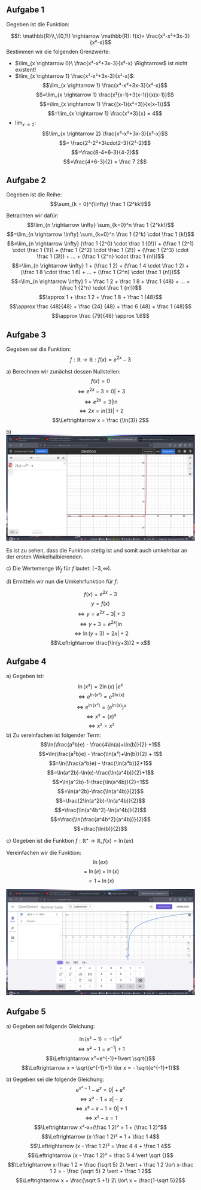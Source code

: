 ## Aufgabe 1

Gegeben ist die Funktion:

$$f: \mathbb{R}\\,\{0,1\} \rightarrow \mathbb{R}: f(x)= \frac{x³-x²+3x-3}{x²-x}$$
Bestimmen wir die folgenden Grenzwerte:

- $\lim_{x \rightarrow 0}\ \frac{x³-x²+3x-3}{x²-x} \Rightarrow$ ist nicht existent!
- $\lim_{x \rightarrow 1} \frac{x³-x²+3x-3}{x²-x}$:
$$\lim_{x \rightarrow 1} \frac{x³-x²+3x-3}{x²-x}$$
$$=\lim_{x \rightarrow 1} \frac{x²(x-1)+3(x-1)}{x(x-1)}$$
$$=\lim_{x \rightarrow 1} \frac{(x-1)(x²+3)}{x(x-1)}$$
$$=\lim_{x \rightarrow 1} \frac{x²+3}{x} = 4$$
- $\lim_{x \rightarrow 2}$:
$$\lim_{x \rightarrow 2} \frac{x³-x²+3x-3}{x²-x}$$
$$= \frac{2³-2²+3\cdot2-3}{2²-2}$$
$$=\frac{8-4+6-3}{4-2}$$
$$=\frac{4+6-3}{2} = \frac 7 2$$

## Aufgabe 2

Gegeben ist die Reihe:
$$\sum_{k = 0}^{\infty} \frac 1 {2^kk!}$$

Betrachten wir dafür:
$$\lim_{n \rightarrow \infty} \sum_{k=0}^n \frac 1 {2^kk!}$$
$$=\lim_{n \rightarrow \infty} \sum_{k=0}^n \frac 1 {2^k} \cdot \frac 1 {k!}$$
$$=\lim_{n \rightarrow \infty} (\frac 1 {2^0} \cdot \frac 1 {0!}) + (\frac 1 {2^1} \cdot \frac 1 {1!}) + (\frac 1 {2^2} \cdot \frac 1 {2!}) + (\frac 1 {2^3} \cdot \frac 1 {3!}) + ... + (\frac 1 {2^n} \cdot \frac 1 {n!})$$
$$=\lim_{n \rightarrow \infty} 1 + (\frac 1 2) + (\frac 1 4 \cdot \frac 1 2) + (\frac 1 8 \cdot \frac 1 6) + ... + (\frac 1 {2^n} \cdot \frac 1 {n!})$$
$$=\lim_{n \rightarrow \infty} 1 + \frac 1 2 + \frac 1 8 + \frac 1 {48} + ... + (\frac 1 {2^n} \cdot \frac 1 {n!})$$
$$\approx 1 + \frac 1 2 + \frac 1 8 + \frac 1 {48}$$
$$\approx \frac {48}{48} + \frac {24} {48} + \frac 6 {48} + \frac 1 {48}$$
$$\approx \frac {79}{48} \approx 1.6$$

## Aufgabe 3

Gegeben sei die Funktion:
$$f: \mathbb{R} \rightarrow \mathbb{R}: f(x)=e^{2x}-3$$

a) Berechnen wir zunächst dessen Nullstellen:
$$f(x) = 0$$
$$\Leftrightarrow e^{2x}-3 = 0 \vert +3$$
$$\Leftrightarrow e^{2x} = 3\vert \ln$$
$$\Leftrightarrow 2x = ln(3)\vert \div 2$$
$$\Leftrightarrow x = \frac {\ln(3)} 2$$

b) ![graph](./assets/graph2.png)

Es ist zu sehen, dass die Funktion stetig ist und somit auch umkehrbar an der ersten Winkelhalbierenden.

c) Die Wertemenge $W_f$ für $f$ lautet: $(-3, \infty)$.

d) Ermitteln wir nun die Umkehrfunktion für $f$:

$$f(x) = e^{2x}-3$$
$$y = f(x)$$
$$\Leftrightarrow y = e^{2x} -3 \vert +3$$
$$\Leftrightarrow y + 3 = e^{2x} \vert \ln$$
$$\Leftrightarrow \ln(y+3) = 2x \vert \div 2$$
$$\Leftrightarrow \frac{\ln(y+3)}2 = x$$
## Aufgabe 4

a) Gegeben ist:
$$\ln(x²)=2\ln(x)\ \vert e^x$$
$$\Leftrightarrow e^{\ln(x²)} = e^{2\ln(x)}$$
$$\Leftrightarrow e^{\ln(x²)} = (e^{\ln(x)})²$$
$$\Leftrightarrow x² = (x)²$$
$$\Leftrightarrow x² = x²$$
b) Zu vereinfachen ist folgender Term: 
$$\ln(\frac{a²b}e) - \frac{4\ln(a)+\ln(b)}{2} +1$$
$$=\ln(\frac{a²b}e) - \frac{\ln(a⁴)+\ln(b)}{2} + 1$$
$$=\ln(\frac{a²b}e) - \frac{\ln(a⁴b)}2+1$$
$$=\ln(a^2b)-\ln(e)-\frac{\ln(a^4b)}{2}+1$$
$$=\ln(a^2b)-1-\frac{\ln(a^4b)}{2}+1$$
$$=\ln(a^2b)-\frac{\ln(a^4b)}{2}$$
$$=\frac{2\ln(a^2b)-\ln(a^4b)}{2}$$
$$=\frac{\ln(a^4b^2)-\ln(a^4b)}{2}$$
$$=\frac{\ln(\frac{a^4b^2}{a^4b})}{2}$$
$$=\frac{\ln(b)}{2}$$


c) Gegeben ist die Funktion $f: \mathbb{R}⁺ \rightarrow \mathbb{R}, f(x)=\ln(ex)$

Vereinfachen wir die Funktion:
$$\ln(ex)$$
$$=\ln(e) + \ln(x)$$
$$=1 + \ln(x)$$


![graph](./assets/graph3.png)

## Aufgabe 5

a) Gegeben sei folgende Gleichung:

$$\ln(x²-1)=-1 \vert e^x$$
$$\Leftrightarrow x²-1=e^{-1} \vert +1$$
$$\Leftrightarrow x²=e^{-1}+1\vert \sqrt{}$$
$$\Leftrightarrow x = \sqrt{e^{-1}+1} \lor x = - \sqrt{e^{-1}+1}$$

b) Gegeben sei die folgende Gleichung:
$$e^{x²-1}-e^x=0\vert +e^x$$
$$\Leftrightarrow x²-1=x \vert -x$$
$$\Leftrightarrow x²-x-1 = 0\vert +1$$
$$\Leftrightarrow x²-x=1$$
$$\Leftrightarrow x²-x+(\frac 1 2)² = 1 + (\frac 1 2)²$$
$$\Leftrightarrow (x-\frac 1 2)² = 1 + \frac 1 4$$
$$\Leftrightarrow (x - \frac 1 2)² = \frac 4 4 + \frac 1 4$$
$$\Leftrightarrow (x - \frac 1 2)² = \frac 5 4 \vert \sqrt {}$$
$$\Leftrightarrow x-\frac 1 2 = \frac {\sqrt 5} 2\ \vert + \frac 1 2 \lor\ x-\frac 1 2 = - \frac {\sqrt 5} 2 \vert + \frac 1 2$$
$$\Leftrightarrow x = \frac{\sqrt 5 +1} 2\ \lor\ x = \frac{1-\sqrt 5}2$$






